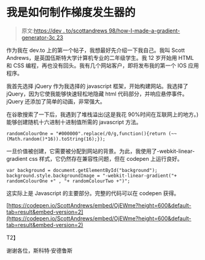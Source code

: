 # 我是如何制作梯度发生器的

> 原文:[https://dev . to/scottandrews 98/how-I-made-a-gradient-generator-3c 23](https://dev.to/scottandrews98/how-i-made-a-gradient-generator-3c23)

作为我在 dev.to 上的第一个帖子，我想最好先介绍一下我自己。我叫 Scott Andrews，是英国伍斯特大学计算机专业的二年级学生。我 12 岁开始用 HTML 和 CSS 编程，再也没有回头。我有几个网站客户，即将发布我的第一个 IOS 应用程序。

我首先选择 jQuery 作为我选择的 javascript 框架，开始构建网站。我选择了 jQuery，因为它使我能够快速轻松地隐藏 html 代码部分，并响应悬停事件。jQuery 还添加了简单的动画，非常强大。

在谷歌搜索了一下后，我遇到了堆栈溢出(这是我花 90%时间在互联网上的地方。)能够创建随机十六进制十进制值所需的 javascript 方法。

`randomColourOne = "#000000".replace(/0/g,function(){return (~~(Math.random()*16)).toString(16);});`

一旦价值被创建，它需要被分配到网站的背景。为此，我使用了-webkit-linear-gradient css 样式，它仍然存在兼容性问题，但在 codepen 上运行良好。

`var background = document.getElementById("background");
background.style.backgroundImage = "-webkit-linear-gradient("+ randomColourOne +" , "+ randomColourTwo +")";`

这实际上是 Javascript 的主要部分。完整的代码可以在 codepen 获得。

[https://codepen.io/ScottAndrews/embed/OjEWme?height=600&default-tab=result&embed-version=2](https://codepen.io/ScottAndrews/embed/OjEWme?height=600&default-tab=result&embed-version=2)

T2】

谢谢各位，斯科特·安德鲁斯